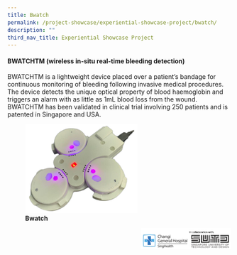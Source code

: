 ```yaml
---
title: Bwatch
permalink: /project-showcase/experiential-showcase-project/bwatch/
description: ""
third_nav_title: Experiential Showcase Project
---
```

#### BWATCHTM (wireless in-situ real-time bleeding detection)


BWATCHTM is a lightweight device placed over a patient’s bandage for continuous monitoring of bleeding following invasive medical procedures. The device detects the unique optical property of blood haemoglobin and triggers an alarm with as little as 1mL blood loss from the wound. BWATCHTM has been validated in clinical trial involving 250 patients and is patented in Singapore and USA.

<figure>
<img style="width:60%" src="/images/Experiential%20Showcases/Bwatch/product%20pic%20%20%20%20%20%20%20%20%20%20.png">
<figcaption> <strong> Bwatch </strong> </figcaption>
</figure>

<img style="width:40%" src="/images/Experiential%20Showcases/Bwatch/logos%20%20%20%20.png" align="right">